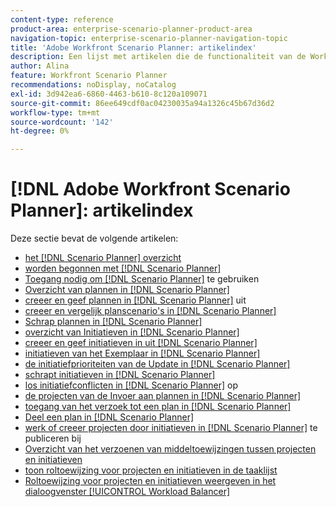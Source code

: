 ```yaml
---
content-type: reference
product-area: enterprise-scenario-planner-product-area
navigation-topic: enterprise-scenario-planner-navigation-topic
title: 'Adobe Workfront Scenario Planner: artikelindex'
description: Een lijst met artikelen die de functionaliteit van de Workfront Scenario Planner beschrijven.
author: Alina
feature: Workfront Scenario Planner
recommendations: noDisplay, noCatalog
exl-id: 3d942ea6-6860-4463-b610-8c120a109071
source-git-commit: 86ee649cdf0ac04230035a94a1326c45b67d36d2
workflow-type: tm+mt
source-wordcount: '142'
ht-degree: 0%

---
```


# [!DNL Adobe Workfront Scenario Planner]: artikelindex

Deze sectie bevat de volgende artikelen:

* [ het  [!DNL Scenario Planner]  overzicht ](../scenario-planner/scenario-planner-overview.md)
* [ worden begonnen met  [!DNL Scenario Planner]](../scenario-planner/get-started-with-scenario-planning.md)
* [ Toegang nodig om  [!DNL Scenario Planner]](../scenario-planner/access-needed-to-use-sp.md) te gebruiken
* [ Overzicht van plannen in  [!DNL Scenario Planner]](../scenario-planner/plans-overview.md)
* [ creeer en geef plannen in  [!DNL Scenario Planner]](../scenario-planner/create-and-edit-plans.md) uit
* [ creeer en vergelijk planscenario&#39;s in  [!DNL Scenario Planner]](../scenario-planner/create-and-compare-scenarios-for-a-plan.md)
* [ Schrap plannen in  [!DNL Scenario Planner]](../scenario-planner/delete-plans.md)
* [ overzicht van Initiatieven in  [!DNL Scenario Planner]](../scenario-planner/initiatives-overview.md)
* [ creeer en geef initiatieven in uit  [!DNL Scenario Planner]](../scenario-planner/create-and-edit-initiatives.md)
* [ initiatieven van het Exemplaar in  [!DNL Scenario Planner]](../scenario-planner/copy-initiatives.md)
* [ de initiatiefprioriteiten van de Update in  [!DNL Scenario Planner]](../scenario-planner/prioritize-initiatives.md)
* [ schrapt initiatieven in  [!DNL Scenario Planner]](../scenario-planner/delete-initiatives.md)
* [ los initiatiefconflicten in  [!DNL Scenario Planner]](../scenario-planner/resolve-conflicts-in-sp.md) op
* [ de projecten van de Invoer aan plannen in  [!DNL Scenario Planner]](../scenario-planner/import-projects-to-plans.md)
* [ toegang van het verzoek tot een plan in  [!DNL Scenario Planner]](../scenario-planner/request-access-to-plan.md)
* [ Deel een plan in  [!DNL Scenario Planner]](../scenario-planner/share-a-plan.md)
* [ werk of creeer projecten door initiatieven in  [!DNL Scenario Planner]](../scenario-planner/publish-scenarios-update-projects.md) te publiceren bij
* [ Overzicht van het verzoenen van middeltoewijzingen tussen projecten en initiatieven ](../scenario-planner/overview-reconcile-allocations-between-projects-initiatives.md)
* [ toon roltoewijzing voor projecten en initiatieven in de taaklijst ](../scenario-planner/show-role-allocation-task-list-nwe.md)
* [Roltoewijzing voor projecten en initiatieven weergeven in het dialoogvenster [!UICONTROL Workload Balancer]](../scenario-planner/show-role-allocation-workload-balancer.md)

 
